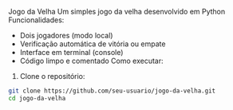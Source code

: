 Jogo da Velha
Um simples jogo da velha desenvolvido em Python
Funcionalidades:
- Dois jogadores (modo local)
- Verificação automática de vitória ou empate
- Interface em terminal (console)
- Código limpo e comentado
Como executar: 
1. Clone o repositório:
```bash
git clone https://github.com/seu-usuario/jogo-da-velha.git
cd jogo-da-velha
